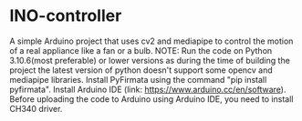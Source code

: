 # INO-controller
A simple Arduino project that uses cv2 and mediapipe to control the motion of a real appliance like a fan or a bulb. 
NOTE: Run the code on Python 3.10.6(most preferable) or lower versions as during the time of building the project the latest version of python doesn't support some opencv and mediapipe libraries.
Install PyFirmata using the command "pip install pyfirmata".
Install Arduino IDE (link: https://www.arduino.cc/en/software).
Before uploading the code to Arduino using Arduino IDE, you need to install CH340 driver.

